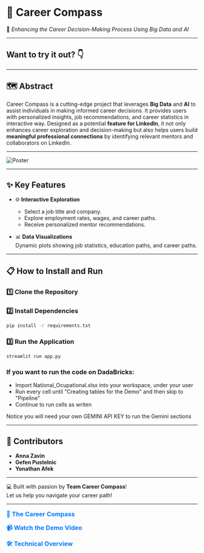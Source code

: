 # 🧭 **Career Compass**
🌟 *Enhancing the Career Decision-Making Process Using Big Data and AI*  

---
## **Want to try it out? 👇**

<table style="width: 100%; border-collapse: separate; border-spacing: 0px;">
  <tr>
    <!-- Links Section -->
    <td style="text-align: left; vertical-align: top; padding: 0;">
      <ul style="list-style: none; padding: 0; margin: 0;">
        <li style="margin-bottom: 15px;">
          <a href="https://career-compass-3738544368441327.7.azure.databricksapps.com/#career-compass" style="text-decoration: none; color: #007BFF; font-size: 16px; font-weight: bold;">
            🧭 The Career Compass
          </a>
        </li>
        <li style="margin-bottom: 15px;">
          <a href="https://vimeo.com/1053457943/3014490fc9?share=copy" style="text-decoration: none; color: #007BFF; font-size: 16px; font-weight: bold;">
            📹 Watch the Demo Video
          </a>
        </li>
        <li>
          <a href="https://vimeo.com/1054177858/66fe4f3f9c?share=copy" style="text-decoration: none; color: #007BFF; font-size: 16px; font-weight: bold;">
            🛠️ Technical Overview
          </a>
        </li>
      </ul>
    </td>

---
## 🗺️ **Abstract**

Career Compass is a cutting-edge project that leverages **Big Data** and **AI** to assist individuals in making informed career decisions. It provides users with personalized insights, job recommendations, and career statistics in interactive way. Designed as a potential **feature for LinkedIn**, it not only enhances career exploration and decision-making but also helps users build **meaningful professional connections** by identifying relevant mentors and collaborators on LinkedIn.

---

![Poster](https://github.com/user-attachments/assets/68b18904-cce3-4034-9997-091e3b773f0f)

---

## ✨ **Key Features**
  
- 🌐 **Interactive Exploration**  
  - Select a job title and company.
  - Explore employment rates, wages, and career paths.
  - Receive personalized mentor recommendations.

- 📊 **Data Visualizations**  
  Dynamic plots showing job statistics, education paths, and career paths.

---

## 📋 **How to Install and Run**

### 1️⃣ Clone the Repository

### 2️⃣ Install Dependencies
```bash
pip install -r requirements.txt
```

### 3️⃣ Run the Application
```bash
streamlit run app.py
```
### If you want to run the code on DadaBricks:
- Import National_Ocupational.xlsx into your workspace, under your user
- Run every cell until "Creating tables for the Demo" and then skip to "Pipeline"
- Continue to run cells as writen

Notice you will need your own GEMINI API KEY to run the Gemini sections

---

## 🌟 **Contributors**

- **Anna Zavin**  
- **Gefen Pustelnic**  
- **Yonathan Afek**  

---

💻 Built with passion by **Team Career Compass**!  
Let us help you navigate your career path!  

--- 
